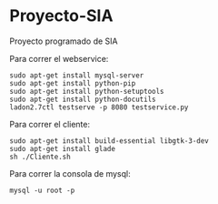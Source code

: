 Proyecto-SIA
============

Proyecto programado de SIA


Para correr el webservice:

	sudo apt-get install mysql-server
	sudo apt-get install python-pip
	sudo apt-get install python-setuptools
	sudo apt-get install python-docutils
	ladon2.7ctl testserve -p 8080 testservice.py

Para correr el cliente:

	sudo apt-get install build-essential libgtk-3-dev
	sudo apt-get install glade
	sh ./Cliente.sh

Para correr la consola de mysql:
	
	mysql -u root -p